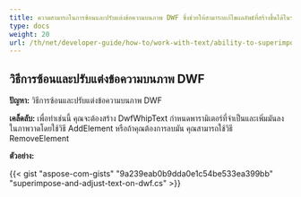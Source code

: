 ```yaml
---
title: ความสามารถในการซ้อนและปรับแต่งข้อความบนภาพ DWF ซึ่งช่วยให้สามารถแก้ไขผลลัพธ์ที่สร้างขึ้นได้ในระดับหนึ่ง
type: docs
weight: 20
url: /th/net/developer-guide/how-to/work-with-text/ability-to-superimpose-and-adjust-text-on-dwf-images/
---
```


## **วิธีการซ้อนและปรับแต่งข้อความบนภาพ DWF**

**ปัญหา:** วิธีการซ้อนและปรับแต่งข้อความบนภาพ DWF

**เคล็ดลับ:** เพื่อทำเช่นนี้ คุณจะต้องสร้าง DwfWhipText กำหนดพารามิเตอร์ที่จำเป็นและเพิ่มมันลงในภาพวาดโดยใช้วิธี AddElement หรือถ้าคุณต้องการลบมัน คุณสามารถใช้วิธี RemoveElement

**ตัวอย่าง:**

{{< gist "aspose-com-gists" "9a239eab0b9dda0e1c54be533ea399bb" "superimpose-and-adjust-text-on-dwf.cs" >}}
